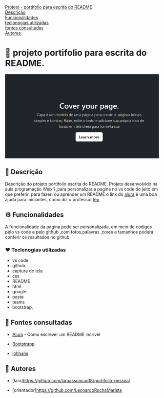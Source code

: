 [Projeto - portifolio para escrita do README](#projeto-portifolio-para-escrita-do-readme)   
[Descrição](#descri%C3%A7%C3%A3o)  
[Funcionalidades](#funcionalidade)  
[teclonogias utilizadas](#teclonogias-utilizadas)  
[fontes consultadas](#fontes-consultadas)  
[Autores](#autores)  

# 🚀 projeto portifolio para escrita do README.
![imege](img/capa.png)

## 📌 Descrição
Descrição do projeto portifolio escrita do README, Projeto desenvolvido na aula programação Web 1 ,para personalizar a pagina no vs code do jeito em que preferir, para fazer: ou aprender um README o link do [alura](https://www.alura.com.br/artigos/escrever-bom-readme) é uma boa ajuda para iniciantes, como diz o professor [leo](https://github.com/LeonardoRochaMarista)

## ⚙️ Funcionalidades
A funcionalidade da pagina pode ser personalizada, em meio de codigos pelo vs code e pelo github ,com fotos,palavras ,cores e tamanhos podera conferir os resultados no github.

### ❤️ Teclonogias utilizadas
* vs code
* github
* captura de tela 
* css 
* README
* html
* google
* pasta
* teams
* bootstrap.

## 📄 Fontes consultadas

* [Alura](alura.com.br/artigos/escrever-bom-readme#referencias-de-readme) - Como escrever um README incrível   

* [Bootstrapp](https://getbootstrap.com/docs/5.0/getting-started/introduction/)  

* [lohhans](https://gist.github.com/lohhans/f8da0b147550df3f96914d3797e9fb89)


## 🍺 Autores

* [lara]https://github.com/laraassuncao18/portifolio-pessoal

* [orientador]https://github.com/LeonardoRochaMarista


